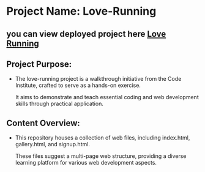 # Project Name: Love-Running
## you can view deployed project here  [Love Running](https://aleksandrdenis.github.io/love-running/)

## Project Purpose: 
* The love-running project is a walkthrough initiative from the Code Institute, crafted to serve as a hands-on exercise.

  It aims to demonstrate and teach essential coding and web development skills through practical application.
## Content Overview:
* This repository houses a collection of web files, including index.html, gallery.html, and signup.html.
 
  These files suggest a multi-page web structure, providing a diverse learning platform for various web development aspects.
